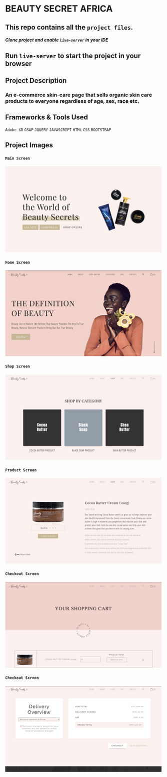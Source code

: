 # BEAUTY SECRET AFRICA

## This repo contains all the `project files`.

##### Clone project and enable `live-server` in your IDE

## Run `live-server` to start the project in your browser

## Project Description

### An e-commerce skin-care page that sells organic skin care products to everyone regardless of age, sex, race etc.

## Frameworks & Tools Used
`Adobe XD`
`GSAP`
`JQUERY`
`JAVASCRIPT`
`HTML`
`CSS`
`BOOTSTRAP`

## Project Images

#### `Main Screen`
<img src="https://github.com/DavidDanso/beauty-secrets-/blob/master/Assets/snapshoots/main.png" width=500 />

#### `Home Screen`
<img src="https://github.com/DavidDanso/beauty-secrets-/blob/master/Assets/snapshoots/home.png" width=500 />

#### `Shop Screen`
<img src="https://github.com/DavidDanso/beauty-secrets-/blob/master/Assets/snapshoots/shop.png" width=500 />

#### `Product Screen`
<img src="https://github.com/DavidDanso/beauty-secrets-/blob/master/Assets/snapshoots/product.png" width=500 />

#### `Checkout Screen`
<img src="https://github.com/DavidDanso/beauty-secrets-/blob/master/Assets/snapshoots/checkout_1.png" width=500 />

#### `Checkout Screen`
<img src="https://github.com/DavidDanso/beauty-secrets-/blob/master/Assets/snapshoots/checkout_2.png" width=500 />

